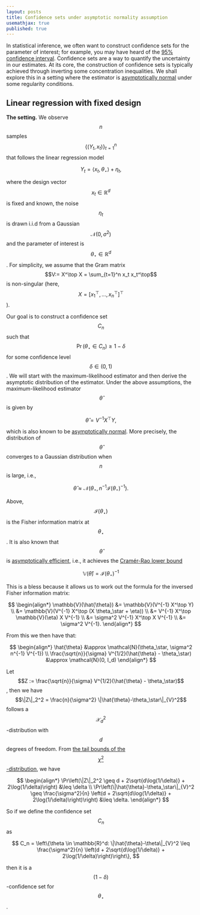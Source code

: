 ```yaml
---
layout: posts
title: Confidence sets under asymptotic normality assumption
usemathjax: true
published: true
---
```


In statistical inference, we often want to construct confidence sets for the parameter of interest; for example, you may have heard of the [95% confidence interval](https://en.wikipedia.org/wiki/Confidence_interval).
Confidence sets are a way to quantify the uncertainty in our estimates.
At its core, the construction of confidence sets is typically achieved through inverting some concentration inequalities.
We shall explore this in a setting where the estimator is [asymptotically normal](https://en.wikipedia.org/wiki/Asymptotic_distribution#Central_limit_theorem) under some regularity conditions.

## Linear regression with fixed design

**The setting.**
We observe $$n$$ samples $$\{(Y_t, x_t)\}_{t=1}^n$$ that follows the linear regression model

$$
    Y_t = \langle x_t, \theta_\star \rangle + \eta_t,
$$

where the design vector $$x_t \in \mathbb{R}^d$$ is fixed and known, the noise $$\eta_t$$ is drawn i.i.d from a Gaussian $$\mathcal{N}(0, \sigma^2)$$ and the parameter of interest is $$\theta_\star \in \mathbb{R}^d$$.
For simplicity, we assume that the Gram matrix $$V:= X^\top X = \sum_{t=1}^n x_t x_t^\top$$ is non-singular (here, $$X = [x_1^\top, \ldots, x_n^\top]^\top$$).

Our goal is to construct a confidence set $$C_n$$ such that $$\Pr(\theta_\star \in C_n) \geq 1 - \delta$$ for some confidence level $$\delta \in (0, 1)$$.
We will start with the maximum-likelihood estimator and then derive the asymptotic distribution of the estimator.
Under the above assumptions, the maximum-likelihood estimator $$\hat{\theta}$$ is given by

$$
    \hat{\theta} = V^{-1} X^\top Y,
$$

which is also known to be [asymptotically normal](https://en.wikipedia.org/wiki/Maximum_likelihood_estimation#Consistency).
More precisely, the distribution of $$\hat{\theta}$$ converges to a Gaussian distribution when $$n$$ is large, i.e.,

$$
    \hat{\theta} \approx \mathcal{N}(\theta_\star, n^{-1}\mathcal{I}(\theta_\star)^{-1}).
$$

Above, $$\mathcal{I}(\theta_\star)$$ is the Fisher information matrix at $$\theta_\star$$.
It is also known that $$\hat{\theta}$$ is [asymptotically efficient](https://en.wikipedia.org/wiki/Maximum_likelihood_estimation#Efficiency), i.e., it achieves the [Cramér-Rao lower bound](https://en.wikipedia.org/wiki/Cram%C3%A9r%E2%80%93Rao_bound)

$$
    \mathbb{V}(\hat{\theta}) = \mathcal{I}(\theta_\star)^{-1}
$$

This is a bless because it allows us to work out the formula for the inversed Fisher information matrix:

$$
\begin{align*}
    \mathbb{V}(\hat{\theta}) &= \mathbb{V}(V^{-1} X^\top Y) \\
    &= \mathbb{V}(V^{-1} X^\top (X \theta_\star + \eta)) \\
    &= V^{-1} X^\top \mathbb{V}(\eta) X V^{-1} \\
    &= \sigma^2 V^{-1} X^\top X V^{-1} \\
    &= \sigma^2 V^{-1}.
\end{align*}
$$

From this we then have that:

$$
\begin{align*}
    \hat{\theta} &\approx \mathcal{N}(\theta_\star, \sigma^2 n^{-1} V^{-1}) \\
    \frac{\sqrt{n}}{\sigma} V^{1/2}(\hat{\theta} - \theta_\star) &\approx \mathcal{N}(0, I_d)
\end{align*}
$$

Let $$Z := \frac{\sqrt{n}}{\sigma} V^{1/2}(\hat{\theta} - \theta_\star)$$, then we have $$\|Z\|_2^2 = \frac{n}{\sigma^2} \|\hat{\theta}-\theta_\star\|_{V}^2$$ follows a $$\mathcal{X}_d^2$$-distribution with $$d$$ degrees of freedom.
From [the tail bounds of the $$\chi^2$$-distribution](https://stats.stackexchange.com/a/4821/301376), we have

$$
\begin{align*}
    \Pr\left(\|Z\|_2^2 \geq d + 2\sqrt{d\log(1/\delta)} + 2\log(1/\delta)\right) &\leq \delta \\
    \Pr\left(\|\hat{\theta}-\theta_\star\|_{V}^2 \geq \frac{\sigma^2}{n} \left(d + 2\sqrt{d\log(1/\delta)} + 2\log(1/\delta)\right)\right) &\leq \delta.
\end{align*}
$$

So if we define the confidence set $$C_n$$ as

$$
    C_n = \left\{\theta \in \mathbb{R}^d: \|\hat{\theta}-\theta\|_{V}^2 \leq \frac{\sigma^2}{n} \left(d + 2\sqrt{d\log(1/\delta)} + 2\log(1/\delta)\right)\right\},
$$

then it is a $$(1-\delta)$$-confidence set for $$\theta_\star$$.
